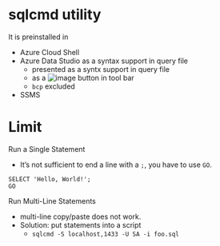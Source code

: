 # sqlcmd utility

It is preinstalled in
- Azure Cloud Shell
- Azure Data Studio as a syntax support in query file
  - presented as a syntx support in query file
  - as a ![image](https://github.com/user-attachments/assets/0209858e-846f-4a49-b645-b09a693570af) button in tool bar
  - `bcp` excluded
- SSMS


# Limit
Run a Single Statement
- It’s not sufficient to end a line with a `;`, you have to use `GO`.
```
SELECT 'Hello, World!';
GO
```

Run Multi-Line Statements
- multi-line copy/paste does not work.
- Solution: put statements into a script
  - `sqlcmd -S localhost,1433 -U SA -i foo.sql` 


